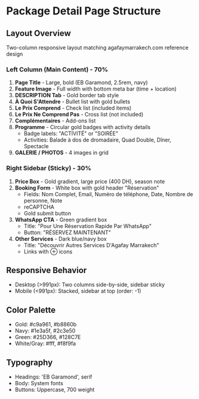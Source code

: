 # Package Detail Page Structure

## Layout Overview
Two-column responsive layout matching agafaymarrakech.com reference design

### Left Column (Main Content) - 70%
1. **Page Title** - Large, bold (EB Garamond, 2.5rem, navy)
2. **Feature Image** - Full width with bottom meta bar (time + location)
3. **DESCRIPTION Tab** - Gold border tab style
4. **À Quoi S'Attendre** - Bullet list with gold bullets
5. **Le Prix Comprend** - Check list (included items)
6. **Le Prix Ne Comprend Pas** - Cross list (not included)
7. **Complémentaires** - Add-ons list
8. **Programme** - Circular gold badges with activity details
   - Badge labels: "ACTIVITÉ" or "SOIRÉE"
   - Activities: Balade à dos de dromadaire, Quad Double, Dîner, Spectacle
9. **GALERIE / PHOTOS** - 4 images in grid

### Right Sidebar (Sticky) - 30%
1. **Price Box** - Gold gradient, large price (400 DH), season note
2. **Booking Form** - White box with gold header "Réservation"
   - Fields: Nom Complet, Email, Numéro de téléphone, Date, Nombre de personne, Note
   - reCAPTCHA
   - Gold submit button
3. **WhatsApp CTA** - Green gradient box
   - Title: "Pour Une Réservation Rapide Par WhatsApp"
   - Button: "RÉSERVEZ MAINTENANT"
4. **Other Services** - Dark blue/navy box
   - Title: "Découvrir Autres Services D'Agafay Marrakech"
   - Links with ⊕ icons

## Responsive Behavior
- Desktop (>991px): Two columns side-by-side, sidebar sticky
- Mobile (<991px): Stacked, sidebar at top (order: -1)

## Color Palette
- Gold: #c9a961, #b8860b
- Navy: #1e3a5f, #2c3e50
- Green: #25D366, #128C7E
- White/Gray: #fff, #f8f9fa

## Typography
- Headings: 'EB Garamond', serif
- Body: System fonts
- Buttons: Uppercase, 700 weight
